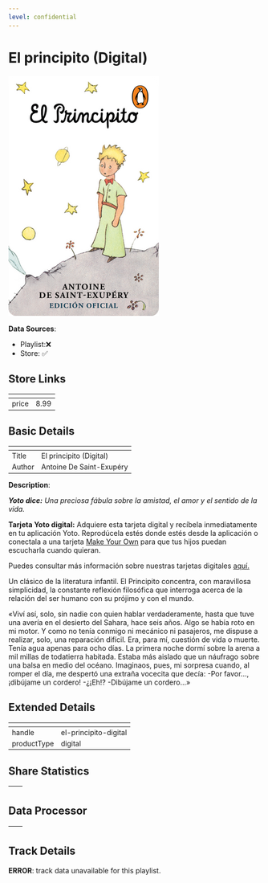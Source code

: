```yaml
---
level: confidential
---
```

# El principito (Digital)

![card_[aWGGY].png](../../img/cards/card_[aWGGY].png)

**Data Sources**: 

- Playlist:❌
- Store: ✅


## Store Links

| <!-- --> | <!-- --> |
| - | - |
| price | 8.99 |


## Basic Details

| <!-- --> | <!-- --> |
| - | - |
| Title | El principito (Digital) |
| Author | Antoine De Saint-Exupéry |

**Description**:

_**Yoto dice:** Una preciosa fábula sobre la amistad, el amor y el sentido de la vida._

**Tarjeta Yoto digital:** Adquiere esta tarjeta digital y recíbela inmediatamente en tu aplicación Yoto. Reprodúcela estés donde estés desde la aplicación o conectala a una tarjeta [Make Your Own](https://eu.yotoplay.com/pages/myo) para que tus hijos puedan escucharla cuando quieran.  

Puedes consultar más información sobre nuestras tarjetas digitales [aquí.](https://eu.yotoplay.com/blogs/yoto-journal/what-are-digital-yoto-cards)  

Un clásico de la literatura infantil. El Principito concentra, con maravillosa simplicidad, la constante reflexión filosófica que interroga acerca de la relación del ser humano con su prójimo y con el mundo.

«Viví así, solo, sin nadie con quien hablar verdaderamente, hasta que tuve una avería en el desierto del Sahara, hace seis años. Algo se había roto en mi motor. Y como no tenía conmigo ni mecánico ni pasajeros, me dispuse a realizar, solo, una reparación difícil. Era, para mí, cuestión de vida o muerte. Tenía agua apenas para ocho días. La primera noche dormí sobre la arena a mil millas de todatierra habitada. Estaba más aislado que un náufrago sobre una balsa en medio del océano. Imaginaos, pues, mi sorpresa cuando, al romper el día, me despertó una extraña vocecita que decía: -Por favor..., ¡dibújame un cordero! -¿¡Eh!? -Dibújame un cordero...»


## Extended Details

| <!-- --> | <!-- --> |
| - | - |
| handle | el-principito-digital |
| productType | digital |


## Share Statistics

| <!-- --> | <!-- --> |
| - | - |


## Data Processor

| <!-- --> | <!-- --> |
| - | - |


## Track Details

**ERROR**: track data unavailable for this playlist.
